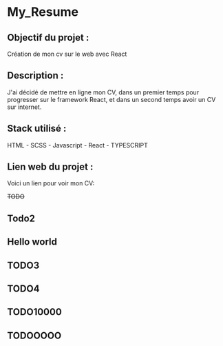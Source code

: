 # My_Resume

## __Objectif du projet :__ 
Création de mon cv sur le web avec React

## __Description :__

J'ai décidé de mettre en ligne mon CV, dans un premier temps pour progresser sur le framework React, et dans un second temps avoir un CV sur internet.

## __Stack utilisé :__

HTML - SCSS - Javascript - React - TYPESCRIPT

## __Lien web du projet :__

Voici un lien pour voir mon CV:

~~TODO~~
## Todo2
## Hello world
## TODO3
## TODO4
## TODO10000
## TODOOOOO